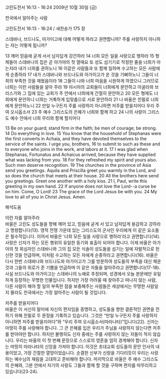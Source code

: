 고린도전서 16:13 - 16:24 
2009년 10월 30일 (금)

천국에서 알아주는 사람



고린도전서 16:13 - 16:24 / 새찬송가 175 장


스데바나, 브드나도, 아가이고에 대해 어떻게 하라고 권면합니까? 
주를 사랑하지 아니하는 자는 어떻게 됩니까?  

13 깨어 믿음에 굳게 서서 남자답게 강건하라 14 너희 모든 일을 사랑으로 행하라 15 형제들아 스데바나의 집은 곧 아가야의 첫 열매요 또 성도 섬기기로 작정한 줄을 너희가 아는지라 내가 너희를 권하노니 16 이같은 사람들과 또 함께 일하며 수고하는 모든 사람에게 순종하라 17 내가 스데바나와 브드나도와 아가이고가 온 것을 기뻐하노니 그들이 너희의 부족한 것을 채웠음이라  18 그들이 나와 너희 마음을 시원하게 하였으니 그러므로 너희는 이런 사람들을 알아 주라 19 아시아의 교회들이 너희에게 문안하고 아굴라와 브리스가와 그 집에 있는 교회가 주 안에서 너희에게 간절히 문안하고 20 모든 형제도 너희에게 문안하니 너희는 거룩하게 입맞춤으로 서로 문안하라 21 나 바울은 친필로 너희에게 문안하노니 22 만일 누구든지 주를 사랑하지 아니하면 저주를 받을지어다 우리 주여 오시옵소서 23 주 예수 그리스도의 은혜가 너희와 함께 하고 24 나의 사랑이 그리스도 예수 안에서 너희 무리와 함께 할지어다   

13 Be on your guard; stand firm in the faith; be men of courage; be strong. 14 Do everything in love. 15 You know that the household of Stephanas were the first converts in Achaia, and they have devoted themselves to the service of the saints. I urge you, brothers, 16 to submit to such as these and to everyone who joins in the work, and labors at it. 17 I was glad when Stephanas, Fortunatus and Achaicus arrived, because they have supplied what was lacking from you. 18 For they refreshed my spirit and yours also. Such men deserve recognition. 19 The churches in the province of Asia send you greetings. Aquila and Priscilla greet you warmly in the Lord, and so does the church that meets at their house. 20 All the brothers here send you greetings. Greet one another with a holy kiss. 21 I, Paul, write this greeting in my own hand. 22 If anyone does not love the Lord--a curse be on him. Come, O Lord!  23 The grace of the Lord Jesus be with you. 24 My love to all of you in Christ Jesus. Amen.

해석도움





이런 자를 알아주라  
바울은 고린도 성도들을 향해 깨어 있고, 믿음에 굳게 서 있고 남자답게 용감하고 강하라고 명령합니다(13). 영적 전쟁 가운데 있는 그리스도의 군사인 우리에게 이 같은 요소들은 필수적입니다. 이어서 바울은 ‘너희 모든 일을 사랑으로 행하라’라고 권면합니다(14). 사랑은 신자가 하는 모든 행위의 유일한 동기와 표출이 되어야 합니다. 이제 바울은 아가야의 첫 회심자인 스데바나와 그의 집 모든 식솔이 성도들을 섬기는 일에 자발적으로 헌신한 것을 언급하며, 이처럼 수고하는 모든 자에게 순종하라고 권면합니다(16). 바울은 다시 한번 스데바나와 브드나도와 아가이고가 그를 방문하여 성도들의 부족을 대신 채운 것과 그들의 위로가 준 기쁨을 언급하며 이 같은 자들을 알아주라고 권면합니다(17-18). 사실 브드나도와 아가이고는 스데바나의 노예로 추정되며, 성경에서 오늘 본문에만 유일하게 등장하는 무명한 인물입니다. 하지만 가장 어려울 때 찾아주고 떠나지 않는 사람, 다른 사람이 해야 할 일의 부족한 점을 보충해주는 사람들은 세상에서는 무명한 사람일지 몰라도 천국에서는 가장 알아주는 사람이 될 것입니다.               

저주를 받을지어다  
바울은 이 서신의 말미에 자신의 편지임을 증명하고, 성도들을 향한 결론적인 권면을 전하기 위해 친필로 두 문장을 기록하고 있습니다. 그것은 “만일 누구든지 주를 사랑하지 아니하면 저주를 받을지어다”와  “우리 주여 오시옵소서(마라나타)”입니다(22). 신자는 마땅히 주를 사랑해야 합니다. 그 큰 은혜를 입은 우리가 주님을 사랑하지 않는다면 저주를 받아야만 합니다. 하지만 불행히도 신자 중에는 주를 사랑하지 않는 자들이 적지 않습니다. 우리는 바울의 이 첫 번째 문장으로 스스로의 영혼을 엄히 경계해야 합니다. 신자는 마땅히 마라나타의 신앙을 가져야 합니다. 이것은 초대교회 성도들의 문안 인사의 내용이었고, 가장 간절한 열망이었습니다. 순결한 신부가 신랑을 기다리듯이 우리는 사랑하는 예수님의 재림을 고대하고 준비해야 합니다. 마지막으로 바울은 주 예수 그리스도의 은혜와, 그분 안에서 자기의 사랑도 그들과 함께 할 것을 구하며 편지를 마무리하고 있습니다(23-24).
